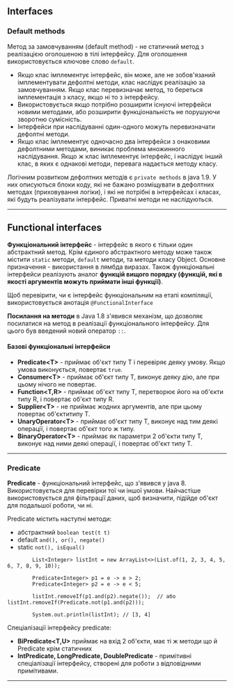 ## Interfaces
### Default methods
Метод за замовчуванням (default method) - не статичний метод з реалізацією оголошеною в тілі інтерфейсу. Для оголошення використовується ключове слово `default`. 
* Якщо клас імплементує інтерфейс, він може, але не зобов'язаний імплементувати дефолтні методи, клас наслідує реалізацію за замовчуванням. Якщо клас перевизначає метод, то береться імплементація з класу, якщо ні то з інтерфейсу.
* Використовується якщо потрібно розширити існуючі інтерфейси новими методами, або розширити функціональність не порушуючи зворотню сумісність.
* Інтерфейси при наслідуванні один-одного можуть перевизначати дефолтні методи.
* Якщо клас імплементує одночасно два інтерфейси з онаковими дефолтними методами, виникає проблема множинного наслідування. Якщо ж клас імплементує інтерфейс, і наслідує інший клас, в яких є однакові методи, перевага надається методу класу.

Логічним розвитком дефолтних методів є `private methods` в java 1.9. У них описуються блоки коду, які не бажано розміщувати в дефолтних методах (приховування логіки), і які не потрібні в інтерфейсах і класах, які будуть реалізувати інтерфейс. Приватні методи не наслідуються.

---
## Functional interfaces

**Функціональний інтерфейс** - інтерфейс в якого є тільки один абстрактний метод. Крім єдиного абстрактного методу може також містити `static` методи, `default` методи, та методи класу Object. Основне призначення - використання в лямбда виразах. Також функціональні інтерфейси реалізують аналог **функцій вищого порядку (функцій, які в якості аргументів можуть приймати інші функції)**.

Щоб перевірити, чи є інтерфейс функціональним на етапі компіляції, використовується анотація `@FunctionalInterface`

**Посилання на методи**  в Java 1.8 з'явився механізм, що дозволяє посилатися на метод в реалізації функціонального інтерфейсу. Для цього був введений новий оператор `::`.

#### Базові функціональні інтерфейси
* **Predicate\<T>** - приймає об'єкт типу Т і перевіряє деяку умову. Якщо умова виконується, повертає `true`.
* **Consumer\<T>** - приймає об'єкт типу Т, виконує деяку дію, але при цьому нічого не повертає.
* **Function\<T,R>** - приймає об'єкт типу Т, перетворює його на об'єкти типу R, і повертає об'єкт типу R.
* **Supplier\<T>** - не приймає жодних аргументів, але при цьому повертає об'єктитипу Т.
* **UnaryOperator\<T>** - приймає об'єкт типу Т, виконує над тим деякі операції, і повертає об'єкт того ж типу.
* **BinaryOperator\<T>** - приймає як параметри 2 об'єкти типу Т, виконує над ними деякі операції, і повертає об'єкт типу Т.
---

### Predicate
**Predicate<T>** - функціональний інтерфейс, що з'явився у java 8. Використовується для перевірки тої чи іншої умови. Найчастіше використовується для фільтрації даних, щоб визначити, підійде об'єкт для подальшої роботи, чи ні.

Predicate містить наступні методи:
* абстрактний `boolean test(t t)`
* default `and(), or(), negate()`
* static `not(), isEqual()`

```
        List<Integer> listInt = new ArrayList<>(List.of(1, 2, 3, 4, 5, 6, 7, 8, 9, 10));

        Predicate<Integer> p1 = e -> e > 2;
        Predicate<Integer> p2 = e -> e < 5;

        listInt.removeIf(p1.and(p2).negate());  // або listInt.removeIf(Predicate.not(p1.and(p2)));
        
        System.out.println(listInt); // [3, 4]
```
Спеціалізації інтерфейсу predicate:
* **BiPredicate<T,U>** приймає на вхід 2 об'єкти, має ті ж методи що й Predicate<T> крім статичних
* **IntPredicate, LongPredicate, DoublePredicate** - примітивні спеціалізації інтерфейсу, створені для роботи з відповідними примітивами.

---


